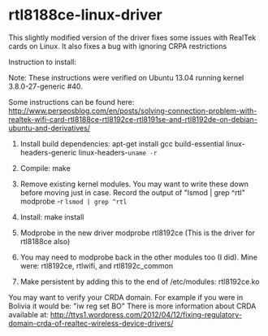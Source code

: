 rtl8188ce-linux-driver
======================

This slightly modified version of the driver fixes some issues with RealTek cards on Linux.  It also fixes a bug with ignoring CRPA restrictions


Instruction to install:

Note:  These instructions were verified on Ubuntu 13.04 running kernel 3.8.0-27-generic #40.

Some instructions can be found here:  http://www.perseosblog.com/en/posts/solving-connection-problem-with-realtek-wifi-card-rtl8188ce-rtl8192ce-rtl8191se-and-rtl8192de-on-debian-ubuntu-and-derivatives/

1.  Install build dependencies:
    apt-get install gcc build-essential linux-headers-generic linux-headers-`uname -r`

2. Compile:
    make

3. Remove existing kernel modules.  You may want to write these down before moving just in case.  Record the output of "lsmod | grep ^rtl"
    modprobe -r `lsmod | grep ^rtl`

4. Install:
    make install

5. Modprobe in the new driver
    modprobe rtl8192ce (This is the driver for rtl8188ce also)

6. You may need to modprobe back in the other modules too (I did).  Mine were: rtl8192ce, rtlwifi, and rtl8192c_common

7. Make persistent by adding this to the end of /etc/modules:
    rtl8192ce.ko


You may want to verify your CRDA domain.  For example if you were in Bolivia it would be: "iw reg set BO"
There is more information about CRDA available at: http://ttys1.wordpress.com/2012/04/12/fixing-regulatory-domain-crda-of-realtec-wireless-device-drivers/
